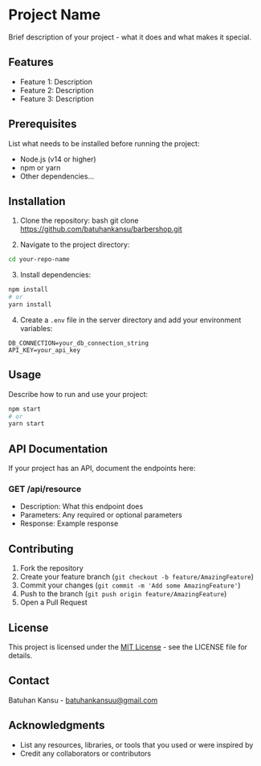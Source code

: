 # Project Name

Brief description of your project - what it does and what makes it special.

## Features

- Feature 1: Description
- Feature 2: Description
- Feature 3: Description

## Prerequisites

List what needs to be installed before running the project:

- Node.js (v14 or higher)
- npm or yarn
- Other dependencies...

## Installation

1. Clone the repository:
bash
git clone https://github.com/batuhankansu/barbershop.git

2. Navigate to the project directory:
```bash
cd your-repo-name
```

3. Install dependencies:
```bash
npm install
# or
yarn install
```

4. Create a `.env` file in the server directory and add your environment variables:
```env
DB_CONNECTION=your_db_connection_string
API_KEY=your_api_key
```

## Usage

Describe how to run and use your project:

```bash
npm start
# or
yarn start
```

## API Documentation

If your project has an API, document the endpoints here:

### GET /api/resource
- Description: What this endpoint does
- Parameters: Any required or optional parameters
- Response: Example response

## Contributing

1. Fork the repository
2. Create your feature branch (`git checkout -b feature/AmazingFeature`)
3. Commit your changes (`git commit -m 'Add some AmazingFeature'`)
4. Push to the branch (`git push origin feature/AmazingFeature`)
5. Open a Pull Request

## License

This project is licensed under the [MIT License](LICENSE) - see the LICENSE file for details.

## Contact

Batuhan Kansu - batuhankansuu@gmail.com


## Acknowledgments

- List any resources, libraries, or tools that you used or were inspired by
- Credit any collaborators or contributors
